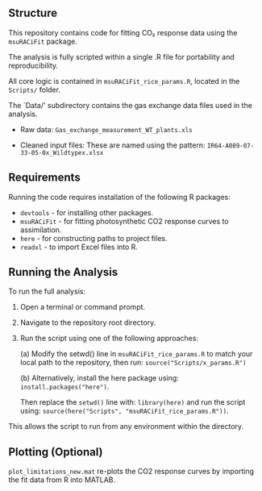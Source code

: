 ## Structure

This repository contains code for fitting CO₂ response data using the `msuRACiFit` package.

The analysis is fully scripted within a single .R file for portability and reproducibility.

All core logic is contained in `msuRACiFit_rice_params.R`, located in the `Scripts/` folder.

The `Data/' subdirectory contains the gas exchange data files used in the analysis.

- Raw data:
`Gas_exchange_measurement_WT_plants.xls`

- Cleaned input files:
These are named using the pattern:
`IR64-A009-07-33-05-0x_Wildtypex.xlsx`

## Requirements
Running the code requires installation of the following R packages:
- `devtools` - for installing other packages.
- `msuRACiFit` - for fitting photosynthetic CO2 response curves to assimilation. 
- `here` - for constructing paths to project files.
- `readxl` - to import Excel files into R.

## Running the Analysis

To run the full analysis:

1. Open a terminal or command prompt.

2. Navigate to the repository root directory.

3. Run the script using one of the following approaches:

     (a) Modify the setwd() line in `msuRACiFit_rice_params.R` to match your local path to the repository, then run:
     `source("Scripts/x_params.R")`
   
     (b) Alternatively, install the here package using:
     `install.packages("here")`.
   
   Then replace the `setwd()` line with:
   `library(here)`
   and run the script using:
   `source(here("Scripts", "msuRACiFit_rice_params.R"))`.

This allows the script to run from any environment within the directory.

## Plotting (Optional)
`plot_limitations_new.mat` re-plots the CO2 response curves by importing the fit data from R into MATLAB.


